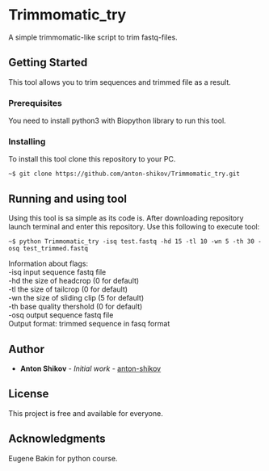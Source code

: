 # Trimmomatic_try
A simple trimmomatic-like script to trim fastq-files.

## Getting Started

This tool allows you to trim sequences and trimmed file as a result.

### Prerequisites

You need to install python3 with Biopython library to run this tool.

### Installing

To install this tool clone this repository to your PC.

```
~$ git clone https://github.com/anton-shikov/Trimmomatic_try.git
```

## Running and using tool

Using this tool is sa simple as its code is. After downloading repository launch terminal and enter this repository.
Use this following to execute tool:
```
~$ python Trimmomatic_try -isq test.fastq -hd 15 -tl 10 -wn 5 -th 30 -osq test_trimmed.fastq 
```
Information about flags:  
-isq input sequence fastq file  
-hd the size of headcrop (0 for default)  
-tl the size of tailcrop (0 for default)  
-wn the size of sliding clip (5 for default)  
-th  base quality thershold (0 for default)  
-osq output sequence fastq file  
Output format: trimmed sequence in fasq format  

## Author

* **Anton Shikov** - *Initial work* - [anton-shikov](https://github.com/anton-shikov)


## License

This project is free and available for everyone.

## Acknowledgments

Eugene Bakin for python course.
